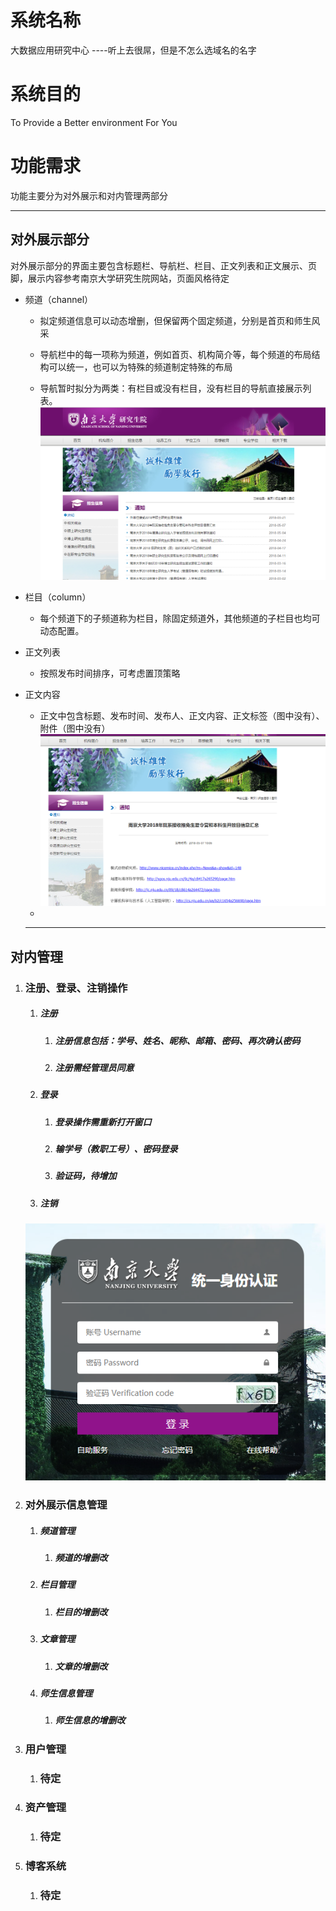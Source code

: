 # 系统名称

大数据应用研究中心 ----听上去很屌，但是不怎么选域名的名字

# 系统目的

To Provide a Better environment For You

# 功能需求

功能主要分为对外展示和对内管理两部分

---

## 对外展示部分

对外展示部分的界面主要包含标题栏、导航栏、栏目、正文列表和正文展示、页脚，展示内容参考南京大学研究生院网站，页面风格待定

* 频道（channel）

  * 拟定频道信息可以动态增删，但保留两个固定频道，分别是首页和师生风采

  * 导航栏中的每一项称为频道，例如首页、机构简介等，每个频道的布局结构可以统一，也可以为特殊的频道制定特殊的布局

  * 导航暂时拟分为两类：有栏目或没有栏目，没有栏目的导航直接展示列表。![](/assets/channel.png)

* 栏目（column）

  * 每个频道下的子频道称为栏目，除固定频道外，其他频道的子栏目也均可动态配置。

* 正文列表

  * 按照发布时间排序，可考虑置顶策略

* 正文内容

  * 正文中包含标题、发布时间、发布人、正文内容、正文标签（图中没有）、附件（图中没有）![](/assets/content.png)
  * 
  ---

## 对内管理

1. ### 注册、登录、注销操作

   1. ##### 注册

      1. ##### 注册信息包括：学号、姓名、昵称、邮箱、密码、再次确认密码
      2. ##### 注册需经管理员同意
   2. ##### 登录

      1. ##### 登录操作需重新打开窗口
      2. ##### 输学号（教职工号）、密码登录
      3. ##### 验证码，待增加
   3. ##### 注销

   ##### ![](/assets/login.png)
2. ### 对外展示信息管理

   1. ##### 频道管理

      1. ##### 频道的增删改
   2. ##### 栏目管理

      1. ##### 栏目的增删改
   3. ##### 文章管理

      1. ##### 文章的增删改
   4. ##### 师生信息管理

      1. ##### 师生信息的增删改
3. ### 用户管理

   1. ### 待定
4. ### 资产管理

   1. ### 待定
5. ### 博客系统

   1. ### 待定

## 



